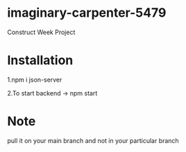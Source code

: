 # imaginary-carpenter-5479
Construct Week Project

# Installation
1.npm i json-server

2.To start backend -> npm start

# Note
pull it on your main branch and not in your particular branch
